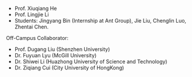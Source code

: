 - Prof. Xiuqiang He
- Prof. Lingjie Li
- Students: Jingyang Bin (Internship at Ant Group), Jie Liu, Chenglin Luo, Zhentai Chen.

Off-Campus Collaborator:

- Prof. Dugang Liu (Shenzhen University)
- Dr. Fuyuan Lyu (McGill University)
- Dr. Shiwei Li (Huazhong University of Science and Technology)
- Dr. Ziqiang Cui (City University of HongKong)

